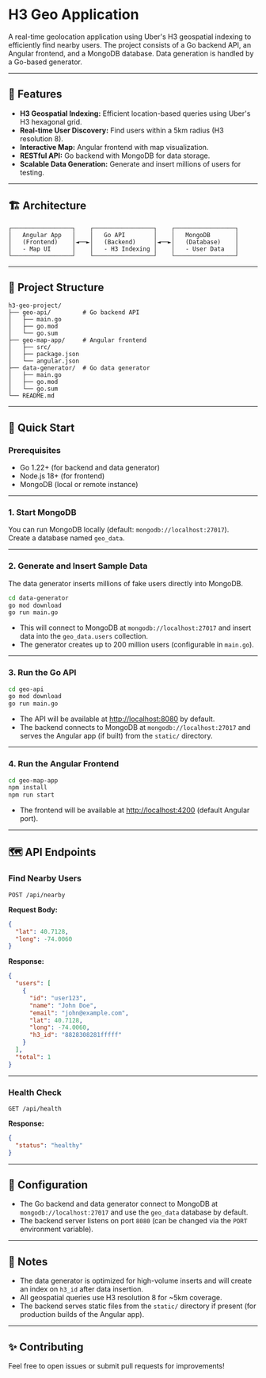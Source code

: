 # H3 Geo Application

A real-time geolocation application using Uber's H3 geospatial indexing to efficiently find nearby users. The project consists of a Go backend API, an Angular frontend, and a MongoDB database. Data generation is handled by a Go-based generator.

---

## 🌟 Features

- **H3 Geospatial Indexing:** Efficient location-based queries using Uber's H3 hexagonal grid.
- **Real-time User Discovery:** Find users within a 5km radius (H3 resolution 8).
- **Interactive Map:** Angular frontend with map visualization.
- **RESTful API:** Go backend with MongoDB for data storage.
- **Scalable Data Generation:** Generate and insert millions of users for testing.

---

## 🏗️ Architecture

```
┌─────────────────┐    ┌─────────────────┐    ┌─────────────────┐
│   Angular App   │    │   Go API        │    │   MongoDB       │
│   (Frontend)    │◄──►│   (Backend)     │◄──►│   (Database)    │
│   - Map UI      │    │   - H3 Indexing │    │   - User Data   │
└─────────────────┘    └─────────────────┘    └─────────────────┘
```

---

## 📁 Project Structure

```
h3-geo-project/
├── geo-api/         # Go backend API
│   ├── main.go
│   ├── go.mod
│   └── go.sum
├── geo-map-app/     # Angular frontend
│   ├── src/
│   ├── package.json
│   └── angular.json
├── data-generator/  # Go data generator
│   ├── main.go
│   ├── go.mod
│   └── go.sum
└── README.md
```

---

## 🚀 Quick Start

### Prerequisites

- Go 1.22+ (for backend and data generator)
- Node.js 18+ (for frontend)
- MongoDB (local or remote instance)

---

### 1. Start MongoDB

You can run MongoDB locally (default: `mongodb://localhost:27017`).  
Create a database named `geo_data`.

---

### 2. Generate and Insert Sample Data

The data generator inserts millions of fake users directly into MongoDB.

```bash
cd data-generator
go mod download
go run main.go
```

- This will connect to MongoDB at `mongodb://localhost:27017` and insert data into the `geo_data.users` collection.
- The generator creates up to 200 million users (configurable in `main.go`).

---

### 3. Run the Go API

```bash
cd geo-api
go mod download
go run main.go
```

- The API will be available at [http://localhost:8080](http://localhost:8080) by default.
- The backend connects to MongoDB at `mongodb://localhost:27017` and serves the Angular app (if built) from the `static/` directory.

---

### 4. Run the Angular Frontend

```bash
cd geo-map-app
npm install
npm run start
```

- The frontend will be available at [http://localhost:4200](http://localhost:4200) (default Angular port).
---

## 🗺️ API Endpoints

### Find Nearby Users

`POST /api/nearby`

**Request Body:**
```json
{
  "lat": 40.7128,
  "long": -74.0060
}
```

**Response:**
```json
{
  "users": [
    {
      "id": "user123",
      "name": "John Doe",
      "email": "john@example.com",
      "lat": 40.7128,
      "long": -74.0060,
      "h3_id": "8828308281fffff"
    }
  ],
  "total": 1
}
```

---

### Health Check

`GET /api/health`

**Response:**
```json
{
  "status": "healthy"
}
```

---

## 🔧 Configuration

- The Go backend and data generator connect to MongoDB at `mongodb://localhost:27017` and use the `geo_data` database by default.
- The backend server listens on port `8080` (can be changed via the `PORT` environment variable).

---

## 📝 Notes

- The data generator is optimized for high-volume inserts and will create an index on `h3_id` after data insertion.
- All geospatial queries use H3 resolution 8 for ~5km coverage.
- The backend serves static files from the `static/` directory if present (for production builds of the Angular app).

---

## ✨ Contributing

Feel free to open issues or submit pull requests for improvements!
